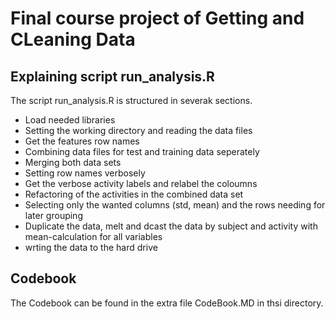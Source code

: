 # Final course project of Getting and CLeaning Data

## Explaining script run_analysis.R
The script run_analysis.R is structured in severak sections.

* Load needed libraries
* Setting the working directory and reading the data files
* Get the features row names
* Combining data files for test and training data seperately
* Merging both data sets
* Setting row names verbosely
* Get the verbose activity labels and relabel the coloumns
* Refactoring of the activities in the combined data set
* Selecting only the wanted columns (std, mean) and the rows needing for later grouping
* Duplicate the data, melt and dcast the data by subject and activity with mean-calculation for all variables
* wrting the data to the hard drive

## Codebook
The Codebook can be found in the extra file CodeBook.MD in thsi directory.
